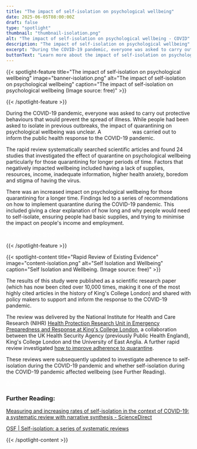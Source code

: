 ```yaml
---
title: "The impact of self-isolation on psychological wellbeing"
date: 2025-06-05T08:00:00Z
draft: false
type: "spotlight"
thumbnail: "thumbnail-isolation.png"
alt: "The impact of self-isolation on psychological wellbeing - COVID"
description: "The impact of self-isolation on psychological wellbeing"
excerpt: "During the COVID-19 pandemic, everyone was asked to carry out protective behaviours that would prevent the spread of illness. While people had been asked to isolate in previous outbreaks, the impact of quarantining on psychological wellbeing was unclear. A rapid review was carried out to inform the public health response to the COVID-19 pandemic."
buttonText: "Learn more about the impact of self-isolation on psychological wellbeing"
---
```


{{< spotlight-feature title="The impact of self-isolation on psychological wellbeing" image="banner-isolation.png" alt="The impact of self-isolation on psychological wellbeing" caption="The impact of self-isolation on psychological wellbeing (Image source: free)" >}}

{{< /spotlight-feature >}}
<p>During the COVID-19 pandemic, everyone was asked to carry out protective behaviours that would prevent the spread of illness.  While people had been asked to isolate in previous outbreaks, the impact of quarantining on psychological wellbeing was unclear.  A <a style="color:white;" href="https://www.thelancet.com/journals/lancet/article/PIIS0140-6736(20)30460-8/fulltext#:~:text=Most%20reviewed%20studies%20reported%20negative,%2C%20financial%20loss%2C%20and%20stigma" target="_blank">rapid review</a>was carried out to inform the public health response to the COVID-19 pandemic.</p>

<p>The rapid review systematically searched scientific articles and found 24 studies that investigated the effect of quarantine on psychological wellbeing particularly for those quarantining for longer periods of time. Factors that negatively impacted wellbeing included having a lack of supplies, resources, income, inadequate information, higher health anxiety, boredom and stigma of having the virus.</p>

<p>There was an increased impact on psychological wellbeing for those quarantining for a longer time.  Findings led to a series of recommendations on how to implement quarantine during the COVID-19 pandemic.  This included giving a clear explanation of how long and why people would need to self-isolate, ensuring people had basic supplies, and trying to minimise the impact on people's income and employment.</p>
<p><a style="color:white;" href="https://researchportal.ukhsa.gov.uk/en/persons/louise-smith-2/publications/" target="_blank">Author: Louise Smith; UKHSA Research Profile</a></p>
{{< /spotlight-feature >}}

{{< spotlight-content title="Rapid Review of Existing Evidence" image="content-isolation.png" alt="Self Isolation and Wellbeing" caption="Self Isolation and Wellbeing.  (Image source: free)" >}}

<p>The results of this study were published as a scientific research paper (which has now been cited over 10,000 times, making it one of the most highly cited articles in the history of King's College London) and shared with policy makers to support and inform the response to the COVID-19 pandemic.</p>
<p>The review was delivered by the National Institute for Health and Care Research (NIHR) <a href="https://epr.hpru.nihr.ac.uk/" target="_blank">Health Protection Research Unit in Emergency Preparedness and Response at King's College London</a>, a collaboration between the UK Health Security Agency (previously Public Health England), King's College London and the University of East Anglia. A further rapid review investigated <a href="https://pubmed.ncbi.nlm.nih.gov/32334182/" target="_blank">how to improve adherence to quarantine</a>.</p>
<p>These reviews were subsequently updated to investigate adherence to self-isolation during the COVID-19 pandemic and whether self-isolation during the COVID-19 pandemic affected wellbeing (see Further Reading).</p>
<p><a style="color:white;" href="https://researchportal.ukhsa.gov.uk/en/persons/louise-smith-2/publications/"> Author: Louise Smith; UKHSA Research Profile</a></p>
<h3 class="red d-none d-lg-block">Further Reading:</h3>
<p><a href="https://www.sciencedirect.com/science/article/pii/S0033350624002269" target="_blank">Measuring and increasing rates of self-isolation in the context of COVID-19: a systematic review with narrative synthesis - ScienceDirect</a></p>
<p><a href="https://osf.io/24rz3/" target="_blank">OSF | Self-isolation: a series of systematic reviews</a></p>

{{< /spotlight-content >}}

